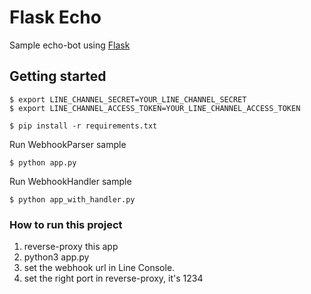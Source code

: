 # Flask Echo

Sample echo-bot using [Flask](http://flask.pocoo.org/)

## Getting started

```
$ export LINE_CHANNEL_SECRET=YOUR_LINE_CHANNEL_SECRET
$ export LINE_CHANNEL_ACCESS_TOKEN=YOUR_LINE_CHANNEL_ACCESS_TOKEN

$ pip install -r requirements.txt
```

Run WebhookParser sample

```
$ python app.py
```

Run WebhookHandler sample

```
$ python app_with_handler.py
```


### How to run this project

1. reverse-proxy this app
2. python3 app.py
3. set the webhook url in Line Console.
4. set the right port in reverse-proxy, it's 1234
